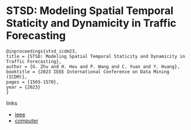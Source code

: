 # STSD: Modeling Spatial Temporal Staticity and Dynamicity in Traffic Forecasting

```
@inproceedings{stsd_icdm23,
title = {STSD: Modeling Spatial Temporal Staticity and Dynamicity in Traffic Forecasting},
author = {G. Zhu and H. Hou and P. Wang and C. Yuan and Y. Huang},
booktitle = {2023 IEEE International Conference on Data Mining (ICDM)},
pages = {1565-1570},
year = {2023}
}
```

links
- [ieee](https://doi.org/10.1109/ICDM58522.2023.00209)
- [computer](https://doi.ieeecomputersociety.org/10.1109/ICDM58522.2023.00209)
